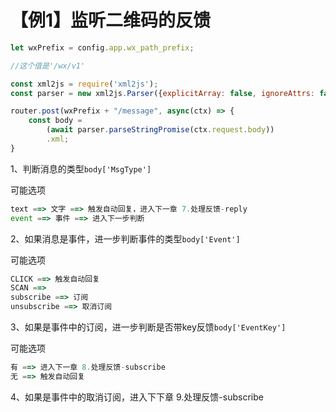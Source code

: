 # 【例1】监听二维码的反馈

```js
let wxPrefix = config.app.wx_path_prefix;

//这个值是'/wx/v1'
```

```js
const xml2js = require('xml2js');
const parser = new xml2js.Parser({explicitArray: false, ignoreAttrs: false});

router.post(wxPrefix + "/message", async(ctx) => {
    const body = 
        (await parser.parseStringPromise(ctx.request.body))
        .xml;
}
```

1、判断消息的类型`body['MsgType']`

可能选项
```js
text ==> 文字 ==> 触发自动回复，进入下一章 7.处理反馈-reply
event ==> 事件 ==> 进入下一步判断
```

2、如果消息是事件，进一步判断事件的类型`body['Event']`

可能选项
```js
CLICK ==> 触发自动回复
SCAN ==> 
subscribe ==> 订阅
unsubscribe ==> 取消订阅
```

3、如果是事件中的订阅，进一步判断是否带key反馈`body['EventKey']`

可能选项
```js
有 ==> 进入下一章 8.处理反馈-subscribe
无 ==> 触发自动回复
```

4、如果是事件中的取消订阅，进入下下章 9.处理反馈-subscribe
